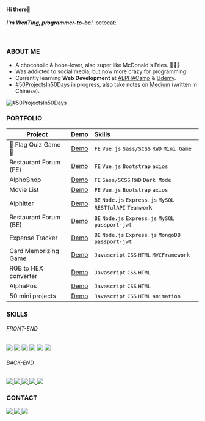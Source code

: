 <!--
### Hi there 👋

**wentingliuu/wentingliuu** is a ✨ _special_ ✨ repository because its `README.md` (this file) appears on your GitHub profile.

Here are some ideas to get you started:

- 🔭 I’m currently working on ...
- 🌱 I’m currently learning ...
- 👯 I’m looking to collaborate on ...
- 🤔 I’m looking for help with ...
- 💬 Ask me about ...
- 📫 How to reach me: ...
- 😄 Pronouns: ...
- ⚡ Fun fact: ...
-->

#### Hi there👋 
***I'm WenTing, programmer-to-be!*** :octocat:
<br>
<br>
<br>
### ABOUT ME
- A chocoholic & boba-lover, also super like McDonald's Fries. 🍫🧋🍟
- Was addicted to social media, but now more crazy for programming!
- Currently learning **Web Development** at [ALPHACamp](https://tw.alphacamp.co/) & [Udemy](https://www.udemy.com/).
- [#50ProjectsIn50Days](https://github.com/wentingliuu/50projects50days) in progress, also take notes on [Medium](https://wentingliuu.medium.com/50projects50days-%E5%AD%B8%E7%BF%92%E7%AD%86%E8%A8%98-46a81a2cede) (written in Chinese).

![#50ProjectsIn50Days](https://github.com/wentingliuu/wentingliuu/blob/main/main-page-hover.gif)



### PORTFOLIO 
| **Project**           | **Demo**    | **Skills**                                          |
| --------------------- |:-----------:| :-------------------------------------------------- |
| 🌟 Flag Quiz Game 🌟  |[Demo](https://wentingliuu.github.io/flag-quiz-game)    | `FE` `Vue.js` `Sass/SCSS` `RWD` `Mini Game`                |
| Restaurant Forum (FE) |[Demo](https://wentingliuu.github.io/restaurant-forum)  | `FE` `Vue.js` `Bootstrap` `axios`                          |
| AlphoShop             |[Demo](https://wentingliuu.github.io/alpha-shop)        | `FE` `Sass/SCSS` `RWD` `Dark Mode`                         |
| Movie List            |[Demo](https://codepen.io/wentingliuu/pen/NWwggGo)      | `FE` `Vue.js` `Bootstrap` `axios`                          |
| Alphitter             |[Demo](https://sh330035.github.io/twitter-frontend)     | `BE` `Node.js` `Express.js` `MySQL` `RESTfulAPI` `Teamwork`|
| Restaurant Forum (BE) |[Demo](https://floating-dusk-15723.herokuapp.com)       | `BE` `Node.js` `Express.js` `MySQL` `passport-jwt`         |
| Expense Tracker       |[Demo](https://morning-wave-00395.herokuapp.com/)       | `BE` `Node.js` `Express.js` `MongoDB` `passport-jwt`       |
| Card Memorizing Game  |[Demo](https://codepen.io/wentingliuu/full/ExXaKpK)     | `Javascript` `CSS` `HTML` `MVCFramework`                   |
| RGB to HEX converter  |[Demo](https://codepen.io/wentingliuu/full/KKmvjyq)     | `Javascript` `CSS` `HTML`                                  |
| AlphaPos              |[Demo](https://wentingliuu.github.io/alphapos)          | `Javascript` `CSS` `HTML`                                  |
| 50 mini projects      |[Demo](https://wentingliuu.github.io/50projects50days/) | `Javascript` `CSS` `HTML` `animation`                      |



### SKILLS
###### FRONT-END
<a href="https://www.javascript.com/">
  <img src="https://img.shields.io/badge/JavaScript-323330?style=for-the-badge&logo=javascript&logoColor=F7DF1E">
</a>
<a href="https://html.com/">
  <img src="https://img.shields.io/badge/HTML-E34F26?style=for-the-badge&logo=HTML5&logoColor=white">
</a>
<a href="https://www.w3schools.com/css/">
  <img src="https://img.shields.io/badge/CSS-1572B6?style=for-the-badge&logo=CSS3&logoColor=white">
</a>
<a href="https://vuejs.org/">
  <img src="https://img.shields.io/badge/Vue.js-4FC08D?style=for-the-badge&logo=Vue.js&logoColor=white">
</a>
<a href="https://sass-lang.com/">
  <img src="https://img.shields.io/badge/Sass-CC6699?style=for-the-badge&logo=Sass&logoColor=white">
</a>
<a href="https://getbootstrap.com/">
  <img src="https://img.shields.io/badge/Bootstrap-7952B3?style=for-the-badge&logo=Bootstrap&logoColor=white">
</a>


###### BACK-END
<a href="https://nodejs.org/en/">
  <img src="https://img.shields.io/badge/NODE.JS-339933?style=for-the-badge&logo=Node.js&logoColor=white">
</a>
<a href="https://expressjs.com/">
  <img src="https://img.shields.io/badge/Express.js-339933?style=for-the-badge&logo=Node.js&logoColor=white">
</a>
<a href="https://www.mongodb.com/">
  <img src="https://img.shields.io/badge/MongoDB-4EA94B?style=for-the-badge&logo=mongodb&logoColor=white">
</a>
<a href="https://www.mysql.com/">
  <img src="https://img.shields.io/badge/MySQL-00000F?style=for-the-badge&logo=mysql&logoColor=white">
</a>
<a href="https://www.heroku.com/">
  <img src="https://img.shields.io/badge/Heroku-430098?style=for-the-badge&logo=heroku&logoColor=white">
</a>



### CONTACT
<p align="left">
<a href="https://www.linkedin.com/in/wenting-liu/">
  <img src="https://img.shields.io/badge/LinkedIn-0A66C2?style=for-the-badge&logo=LinkedIn&logoColor=white">
</a>
<a href="mailto:wentingliuu@gmail.com">
  <img src="https://img.shields.io/badge/wentingliuu@gmail.com-fafafa?style=for-the-badge&logo=Gmail&logoColor=#EA4335">
</a>
<a href="https://wentingliuu.medium.com/">
  <img src="https://img.shields.io/badge/Medium-12100E?style=for-the-badge&logo=medium&logoColor=white">
</a>

